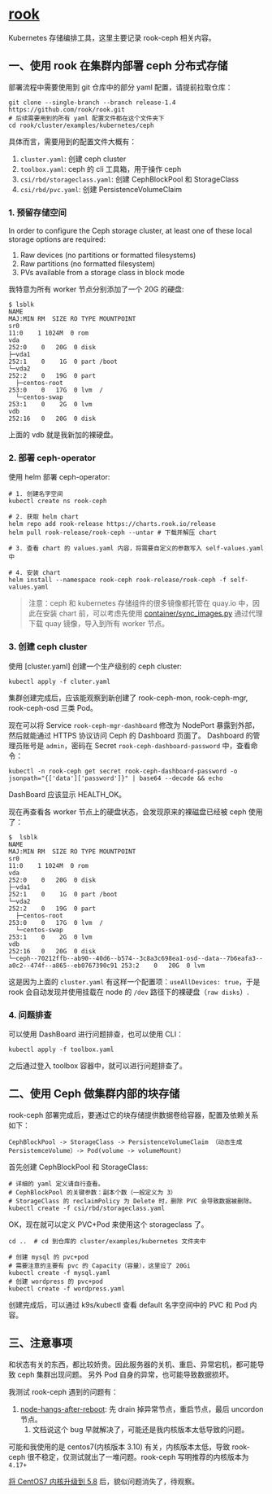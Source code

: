 # [rook](https://github.com/rook/rook)

Kubernetes 存储编排工具，这里主要记录 rook-ceph 相关内容。


## 一、使用 rook 在集群内部署 ceph 分布式存储

部署流程中需要使用到 git 仓库中的部分 yaml 配置，请提前拉取仓库：

```shell
git clone --single-branch --branch release-1.4 https://github.com/rook/rook.git
# 后续需要用到的所有 yaml 配置文件都在这个文件夹下
cd rook/cluster/examples/kubernetes/ceph
```

具体而言，需要用到的配置文件大概有：

1. `cluster.yaml`: 创建 ceph cluster
2. `toolbox.yaml`: ceph 的 cli 工具箱，用于操作 ceph
3. `csi/rbd/storageclass.yaml`: 创建 CephBlockPool 和 StorageClass
4. `csi/rbd/pvc.yaml`: 创建 PersistenceVolumeClaim

### 1. 预留存储空间

In order to configure the Ceph storage cluster, at least one of these local storage options are required:

1. Raw devices (no partitions or formatted filesystems)
2. Raw partitions (no formatted filesystem)
1. PVs available from a storage class in block mode

我特意为所有 worker 节点分别添加了一个 20G 的硬盘:

```shell
$ lsblk
NAME                                                                                                 MAJ:MIN RM  SIZE RO TYPE MOUNTPOINT
sr0                                                                                                   11:0    1 1024M  0 rom  
vda                                                                                                  252:0    0   20G  0 disk 
├─vda1                                                                                               252:1    0    1G  0 part /boot
└─vda2                                                                                               252:2    0   19G  0 part 
  ├─centos-root                                                                                      253:0    0   17G  0 lvm  /
  └─centos-swap                                                                                      253:1    0    2G  0 lvm  
vdb                                                                                                  252:16   0   20G  0 disk 
```

上面的 vdb 就是我新加的裸硬盘。

### 2. 部署 ceph-operator

使用 helm 部署 ceph-operator:

```sehll
# 1. 创建名字空间
kubectl create ns rook-ceph

# 2. 获取 helm chart
helm repo add rook-release https://charts.rook.io/release
helm pull rook-release/rook-ceph --untar # 下载并解压 chart

# 3. 查看 chart 的 values.yaml 内容，将需要自定义的参数写入 self-values.yaml 中

# 4. 安装 chart
helm install --namespace rook-ceph rook-release/rook-ceph -f self-values.yaml
```

> 注意：ceph 和 kubernetes 存储组件的很多镜像都托管在 quay.io 中，因此在安装 chart 前，可以考虑先使用 [container/sync_images.py](/container/sync_images.py) 通过代理下载 quay 镜像，导入到所有 worker 节点。

### 3. 创建 ceph cluster

使用 [cluster.yaml] 创建一个生产级别的 ceph cluster:

```shell
kubectl apply -f cluter.yaml
```

集群创建完成后，应该能观察到新创建了 rook-ceph-mon, rook-ceph-mgr, rook-ceph-osd 三类 Pod。

现在可以将 Service `rook-ceph-mgr-dashboard` 修改为 NodePort 暴露到外部，然后就能通过 HTTPS 协议访问 Ceph 的 Dashboard 页面了。
Dashboard 的管理员账号是 `admin`，密码在 Secret `rook-ceph-dashboard-password` 中，查看命令：

```shell
kubectl -n rook-ceph get secret rook-ceph-dashboard-password -o jsonpath="{['data']['password']}" | base64 --decode && echo
```

DashBoard 应该显示 HEALTH_OK。

现在再查看各 worker 节点上的硬盘状态，会发现原来的裸磁盘已经被 ceph 使用了：

```shell
$  lsblk
NAME                                                                                                 MAJ:MIN RM  SIZE RO TYPE MOUNTPOINT
sr0                                                                                                   11:0    1 1024M  0 rom  
vda                                                                                                  252:0    0   20G  0 disk 
├─vda1                                                                                               252:1    0    1G  0 part /boot
└─vda2                                                                                               252:2    0   19G  0 part 
  ├─centos-root                                                                                      253:0    0   17G  0 lvm  /
  └─centos-swap                                                                                      253:1    0    2G  0 lvm  
vdb                                                                                                  252:16   0   20G  0 disk 
└─ceph--70212ffb--ab90--40d6--b574--3c8a3c698ea1-osd--data--7b6eafa3--a0c2--474f--a865--eb0767390c91 253:2    0   20G  0 lvm  
```

这是因为上面的 `cluster.yaml` 有这样一个配置项：`useAllDevices: true`，于是 rook 会自动发现并使用挂载在 node 的 `/dev` 路径下的裸硬盘（`raw disks`）.

### 4. 问题排查

可以使用 DashBoard 进行问题排查，也可以使用 CLI：

```shell
kubectl apply -f toolbox.yaml
```

之后通过登入 toolbox 容器中，就可以进行问题排查了。


## 二、使用 Ceph 做集群内部的块存储

rook-ceph 部署完成后，要通过它的块存储提供数据卷给容器，配置及依赖关系如下：

```shell
CephBlockPool -> StorageClass -> PersistenceVolumeClaim （动态生成 PersistemceVolume）-> Pod(volume -> volumeMount) 
```

首先创建 CephBlockPool 和 StorageClass:

```shell
# 详细的 yaml 定义请自行查看。
# CephBlockPool 的关键参数：副本个数（一般定义为 3）
# StorageClass 的 reclaimPolicy 为 Delete 时，删除 PVC 会导致数据被删除。
kubectl create -f csi/rbd/storageclass.yaml
```

OK，现在就可以定义 PVC+Pod 来使用这个 storageclass 了。

```shell
cd ..  # cd 到仓库的 cluster/examples/kubernetes 文件夹中

# 创建 mysql 的 pvc+pod
# 需要注意的主要有 pvc 的 Capacity（容量），这里设了 20Gi
kubectl create -f mysql.yaml
# 创建 wordpress 的 pvc+pod
kubectl create -f wordpress.yaml
```

创建完成后，可以通过 k9s/kubectl 查看 default 名字空间中的 PVC 和 Pod 内容。


## 三、注意事项

和状态有关的东西，都比较娇贵。因此服务器的关机、重启、异常宕机，都可能导致 ceph 集群出现问题。
另外 Pod 自身的异常，也可能导致数据损坏。

我测试 rook-ceph 遇到的问题有：

1. [node-hangs-after-reboot](https://rook.io/docs/rook/v1.4/ceph-common-issues.html#node-hangs-after-reboot): 先 drain 掉异常节点，重启节点，最后 uncordon 节点。
   1. 文档说这个 bug 早就解决了，可能还是我内核版本太低导致的问题。

可能和我使用的是 centos7(内核版本 3.10) 有关，内核版本太低，导致 rook-ceph 很不稳定，仅测试就出了一堆问题。rook-ceph 写明推荐的内核版本为 `4.17+`

[将 CentOS7 内核升级到 5.8](/operation-system/linux/Centos%207%20升级内核版本.md) 后，貌似问题消失了，待观察。
